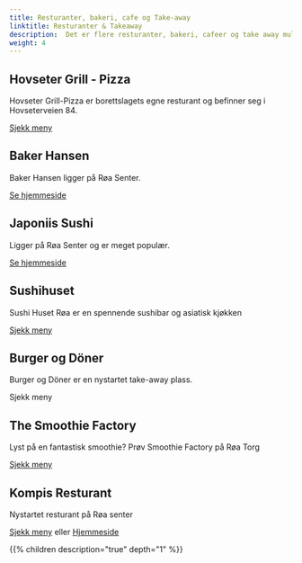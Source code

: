 ```yaml
---
title: Resturanter, bakeri, cafe og Take-away
linktitle: Resturanter & Takeaway 
description:  Det er flere resturanter, bakeri, cafeer og take away muligheter i nærheten av Setra borettslag.
weight: 4
---
```


## Hovseter Grill - Pizza

Hovseter Grill-Pizza er borettslagets egne resturant og befinner seg i Hovseterveien 84.

[Sjekk meny](https://www.hovsetergrill.com/#meny)

## Baker Hansen

Baker Hansen ligger på Røa Senter.

[Se hjemmeside](https://www.bakerhansen.no/butikker/roa/)

## Japoniis Sushi

Ligger på Røa Senter og er meget populær.

[Se hjemmeside](https://www.japoniis.no/)

## Sushihuset

Sushi Huset Røa er en spennende sushibar og asiatisk kjøkken

[Sjekk meny](https://www.sushihuset.com/)

## Burger og Döner

Burger og Döner er en nystartet take-away plass.

Sjekk meny

## The Smoothie Factory

Lyst på en fantastisk smoothie? Prøv Smoothie Factory på Røa Torg

[Sjekk meny](https://www.thesmoothiefactory.no/)

## Kompis Resturant

Nystartet resturant på Røa senter

[Sjekk meny](https://kompisrestauranter.no/Content/docs/Meny_300x300_Oslo.pdf) eller [Hjemmeside](https://kompisrestauranter.no/restaurant/roa)

{{% children description="true" depth="1" %}}
